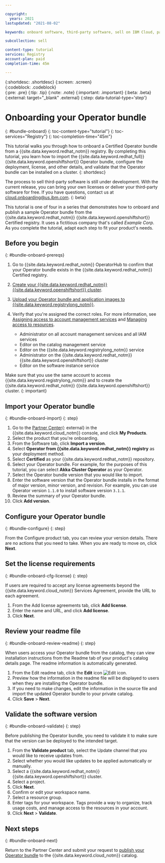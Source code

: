 ```yaml
---

copyright:
  years: 2021
lastupdated: "2021-08-02"

keywords: onboard software, third-party software, sell on IBM Cloud, partner center, operator, validate, test, sample Red Hat OpenShift operator, operator bundle

subcollection: sell

content-type: tutorial
services: Registry
account-plan: paid
completion-time: 45m 

---
```


{:shortdesc: .shortdesc}
{:screen: .screen}  
{:codeblock: .codeblock}  
{:pre: .pre}
{:tip: .tip}
{:note: .note}
{:important: .important}
{:beta: .beta}
{:external: target="_blank" .external}
{:step: data-tutorial-type='step'} 

# Onboarding your Operator bundle 
{: #bundle-onboard}
{: toc-content-type="tutorial"} 
{: toc-services="Registry"}
{: toc-completion-time="45m"} 

This tutorial walks you through how to onboard a Certified Operator bundle from a {{site.data.keyword.redhat_notm}} registry. By completing this tutorial, you learn how to import the {{site.data.keyword.redhat_full}} {{site.data.keyword.openshiftshort}} Operator bundle, configure the deployment, license, and other details, and validate that the Operator bundle can be installed on a cluster.
{: shortdesc}

The process to sell third-party software is still under development. With the current release, you can bring your own licenses or deliver your third-party software for free. If you have questions, contact us at cloud.onboarding@us.ibm.com.
{: beta}

This tutorial is one of four in a series that demonstrates how to onboard and publish a sample Operator bundle from the {{site.data.keyword.redhat_notm}} {{site.data.keyword.openshiftshort}} Certified registry. It uses a fictitious company that's called *Example Corp*. As you complete the tutorial, adapt each step to fit your product's needs.


## Before you begin
{: #bundle-onboard-prereqs}

1. Go to {{site.data.keyword.redhat_notm}} OperatorHub to confirm that your Operator bundle exists in the {{site.data.keyword.redhat_notm}} Certified registry.
1. [Create your {{site.data.keyword.redhat_notm}} {{site.data.keyword.openshiftshort}} cluster](/docs/openshift?topic=openshift-getting-started). 
1. [Upload your Operator bundle and application images to {{site.data.keyword.registrylong_notm}}](/docs/Registry?topic=Registry-getting-started).
1. Verify that you're assigned the correct roles. For more information, see [Assigning access to account management services](/docs/account?topic=account-account-services) and [Managing access to resources](/docs/account?topic=account-assign-access-resources).

   * Administrator on all account management services and all IAM services
   * Editor on the catalog management service
   * Editor on the {{site.data.keyword.registrylong_notm}} service
   * Administrator on the {{site.data.keyword.redhat_notm}} {{site.data.keyword.openshiftshort}} cluster
   * Editor on the software instance service

Make sure that you use the same account to access {{site.data.keyword.registrylong_notm}} and to create the {{site.data.keyword.redhat_notm}} {{site.data.keyword.openshiftshort}} cluster.
{: important}

## Import your Operator bundle
{: #bundle-onboard-import}
{: step}

1. Go to the [Partner Center](https://cloud.ibm.com/partner-center/sell){: external} in the {{site.data.keyword.cloud_notm}} console, and click **My Products**. 
1. Select the product that you're onboarding.
1. From the Software tab, click **Import a version**.
1. Select **Operator from {{site.data.keyword.redhat_notm}} registry** as your deployment method. 
1. Select **Certified** as your {{site.data.keyword.redhat_notm}} repository. 
1. Select your Operator bundle. For example, for the purposes of this tutorial, you can select **Akka Cluster Operator** as your Operator.
1. Select the Operator bundle version that you would like to import.  
1. Enter the software version that the Operator bundle installs in the format of major version, minor version, and revision. For example, you can use Operator version `1.1.0` to install software version `3.1.1`. 
1. Review the summary of your Operator bundle. 
1. Click **Add version**.

## Configure your Operator bundle
{: #bundle-configure}
{: step}

From the Configure product tab, you can review your version details. There are no actions that you need to take. When you are ready to move on, click **Next**.

## Set the license requirements
{: #bundle-onboard-cfg-license}
{: step}

If users are required to accept any license agreements beyond the {{site.data.keyword.cloud_notm}} Services Agreement, provide the URL to each agreement.

1. From the Add license agreements tab, click **Add license**. 
2. Enter the name and URL, and click **Add license**.
3. Click **Next**.

## Review your readme file 
{: #bundle-onboard-review-readme}
{: step}

When users access your Operator bundle from the catalog, they can view installation instructions from the Readme tab of your product's catalog details page. The readme information is automatically generated. 

1. From the Edit readme tab, click the **Edit** icon ![Edit icon](../icons/edit-tagging.svg "Edit").
2. Preview how the information in the readme file will be displayed to users when they are installing the Operator bundle.
3. If you need to make changes, edit the information in the source file and import the updated Operator bundle to your private catalog. 
4. Click **Save** > **Next**.

## Validate the software version
{: #bundle-onboard-validate}
{: step}

Before publishing the Operator bundle, you need to validate it to make sure that the version can be deployed to the intended target. 

1. From the **Validate product** tab, select the Update channel that you would like to receive updates from. 
1. Select whether you would like updates to be applied automatically or manually. 
1. Select a {{site.data.keyword.redhat_notm}} {{site.data.keyword.openshiftshort}} cluster. 
1. Select a project. 
1. Click **Next**.
1. Confirm or edit your workspace name.  
1. Select a resource group. 
1. Enter tags for your workspace. Tags provide a way to organize, track usage costs, and manage access to the resources in your account. 
1. Click **Next** > **Validate**. 

## Next steps
{: #bundle-onboard-next}

Return to the Partner Center and submit your request to [publish your Operator bundle](/docs/sell?topic=sell-bundle-publish) to the {{site.data.keyword.cloud_notm}} catalog.


